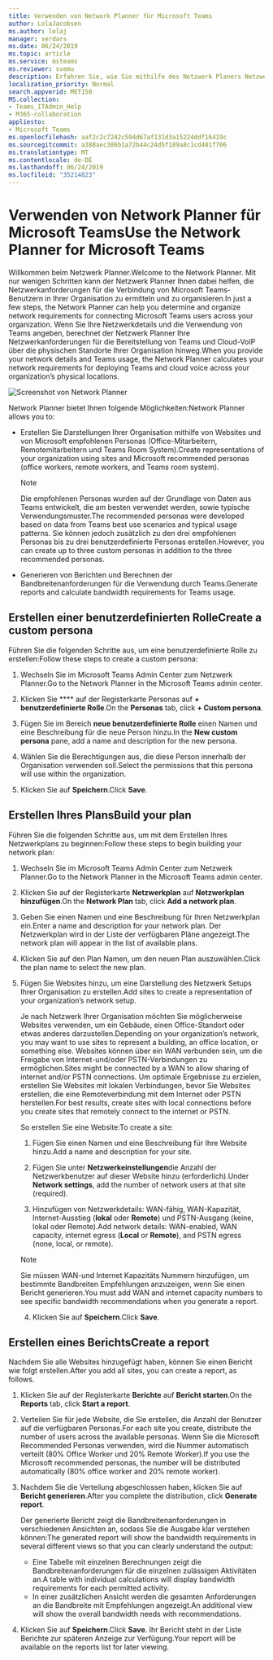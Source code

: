 ```yaml
---
title: Verwenden von Network Planner für Microsoft Teams
author: LolaJacobsen
ms.author: lolaj
manager: serdars
ms.date: 06/24/2019
ms.topic: article
ms.service: msteams
ms.reviewer: svemu
description: Erfahren Sie, wie Sie mithilfe des Netzwerk Planers Netzwerkanforderungen für Microsoft Teams ermitteln.
localization_priority: Normal
search.appverid: MET150
MS.collection:
- Teams_ITAdmin_Help
- M365-collaboration
appliesto:
- Microsoft Teams
ms.openlocfilehash: aaf2c2c7242c594d67af131d3a15224ddf16419c
ms.sourcegitcommit: a388aec386b1a72b44c24d5f189a8c1cd401f706
ms.translationtype: MT
ms.contentlocale: de-DE
ms.lasthandoff: 06/24/2019
ms.locfileid: "35214823"
---
```

# <a name="use-the-network-planner-for-microsoft-teams"></a><span data-ttu-id="c23f2-103">Verwenden von Network Planner für Microsoft Teams</span><span class="sxs-lookup"><span data-stu-id="c23f2-103">Use the Network Planner for Microsoft Teams</span></span>

<span data-ttu-id="c23f2-104">Willkommen beim Netzwerk Planner.</span><span class="sxs-lookup"><span data-stu-id="c23f2-104">Welcome to the Network Planner.</span></span> <span data-ttu-id="c23f2-105">Mit nur wenigen Schritten kann der Netzwerk Planner Ihnen dabei helfen, die Netzwerkanforderungen für die Verbindung von Microsoft Teams-Benutzern in Ihrer Organisation zu ermitteln und zu organisieren.</span><span class="sxs-lookup"><span data-stu-id="c23f2-105">In just a few steps, the Network Planner can help you determine and organize network requirements for connecting Microsoft Teams users across your organization.</span></span> <span data-ttu-id="c23f2-106">Wenn Sie Ihre Netzwerkdetails und die Verwendung von Teams angeben, berechnet der Netzwerk Planner Ihre Netzwerkanforderungen für die Bereitstellung von Teams und Cloud-VoIP über die physischen Standorte Ihrer Organisation hinweg.</span><span class="sxs-lookup"><span data-stu-id="c23f2-106">When you provide your network details and Teams usage, the Network Planner calculates your network requirements for deploying Teams and cloud voice across your organization’s physical locations.</span></span>

![Screenshot von Network Planner](media/network-planner.png)

<span data-ttu-id="c23f2-108">Network Planner bietet Ihnen folgende Möglichkeiten:</span><span class="sxs-lookup"><span data-stu-id="c23f2-108">Network Planner allows you to:</span></span>

- <span data-ttu-id="c23f2-109">Erstellen Sie Darstellungen Ihrer Organisation mithilfe von Websites und von Microsoft empfohlenen Personas (Office-Mitarbeitern, Remotemitarbeitern und Teams Room System).</span><span class="sxs-lookup"><span data-stu-id="c23f2-109">Create representations of your organization using sites and Microsoft recommended personas (office workers, remote workers, and Teams room system).</span></span>

    > [!NOTE]
    > <span data-ttu-id="c23f2-110">Die empfohlenen Personas wurden auf der Grundlage von Daten aus Teams entwickelt, die am besten verwendet werden, sowie typische Verwendungsmuster.</span><span class="sxs-lookup"><span data-stu-id="c23f2-110">The recommended personas were developed based on data from Teams best use scenarios and typical usage patterns.</span></span> <span data-ttu-id="c23f2-111">Sie können jedoch zusätzlich zu den drei empfohlenen Personas bis zu drei benutzerdefinierte Personas erstellen.</span><span class="sxs-lookup"><span data-stu-id="c23f2-111">However, you can create up to three custom personas in addition to the three recommended personas.</span></span>

- <span data-ttu-id="c23f2-112">Generieren von Berichten und Berechnen der Bandbreitenanforderungen für die Verwendung durch Teams.</span><span class="sxs-lookup"><span data-stu-id="c23f2-112">Generate reports and calculate bandwidth requirements for Teams usage.</span></span>

## <a name="create-a-custom-persona"></a><span data-ttu-id="c23f2-113">Erstellen einer benutzerdefinierten Rolle</span><span class="sxs-lookup"><span data-stu-id="c23f2-113">Create a custom persona</span></span>

<span data-ttu-id="c23f2-114">Führen Sie die folgenden Schritte aus, um eine benutzerdefinierte Rolle zu erstellen:</span><span class="sxs-lookup"><span data-stu-id="c23f2-114">Follow these steps to create a custom persona:</span></span>

1. <span data-ttu-id="c23f2-115">Wechseln Sie im Microsoft Teams Admin Center zum Netzwerk Planner.</span><span class="sxs-lookup"><span data-stu-id="c23f2-115">Go to the Network Planner in the Microsoft Teams admin center.</span></span>

2. <span data-ttu-id="c23f2-116">Klicken Sie \*\*\*\* auf der Registerkarte Personas auf **+ benutzerdefinierte Rolle**.</span><span class="sxs-lookup"><span data-stu-id="c23f2-116">On the **Personas** tab, click **+ Custom persona**.</span></span> 

3. <span data-ttu-id="c23f2-117">Fügen Sie im Bereich **neue benutzerdefinierte Rolle** einen Namen und eine Beschreibung für die neue Person hinzu.</span><span class="sxs-lookup"><span data-stu-id="c23f2-117">In the **New custom persona** pane, add a name and description for the new persona.</span></span>

4. <span data-ttu-id="c23f2-118">Wählen Sie die Berechtigungen aus, die diese Person innerhalb der Organisation verwenden soll.</span><span class="sxs-lookup"><span data-stu-id="c23f2-118">Select the permissions that this persona will use within the organization.</span></span>

5. <span data-ttu-id="c23f2-119">Klicken Sie auf **Speichern**.</span><span class="sxs-lookup"><span data-stu-id="c23f2-119">Click **Save**.</span></span>

## <a name="build-your-plan"></a><span data-ttu-id="c23f2-120">Erstellen Ihres Plans</span><span class="sxs-lookup"><span data-stu-id="c23f2-120">Build your plan</span></span>

<span data-ttu-id="c23f2-121">Führen Sie die folgenden Schritte aus, um mit dem Erstellen Ihres Netzwerkplans zu beginnen:</span><span class="sxs-lookup"><span data-stu-id="c23f2-121">Follow these steps to begin building your network plan:</span></span>

1. <span data-ttu-id="c23f2-122">Wechseln Sie im Microsoft Teams Admin Center zum Netzwerk Planner.</span><span class="sxs-lookup"><span data-stu-id="c23f2-122">Go to the Network Planner in the Microsoft Teams admin center.</span></span>

2. <span data-ttu-id="c23f2-123">Klicken Sie auf der Registerkarte **Netzwerkplan** auf **Netzwerkplan hinzufügen**.</span><span class="sxs-lookup"><span data-stu-id="c23f2-123">On the **Network Plan** tab, click **Add a network plan**.</span></span>

3. <span data-ttu-id="c23f2-124">Geben Sie einen Namen und eine Beschreibung für Ihren Netzwerkplan ein.</span><span class="sxs-lookup"><span data-stu-id="c23f2-124">Enter a name and description for your network plan.</span></span> <span data-ttu-id="c23f2-125">Der Netzwerkplan wird in der Liste der verfügbaren Pläne angezeigt.</span><span class="sxs-lookup"><span data-stu-id="c23f2-125">The network plan will appear in the list of available plans.</span></span>

4. <span data-ttu-id="c23f2-126">Klicken Sie auf den Plan Namen, um den neuen Plan auszuwählen.</span><span class="sxs-lookup"><span data-stu-id="c23f2-126">Click the plan name to select the new plan.</span></span>

5. <span data-ttu-id="c23f2-127">Fügen Sie Websites hinzu, um eine Darstellung des Netzwerk Setups Ihrer Organisation zu erstellen.</span><span class="sxs-lookup"><span data-stu-id="c23f2-127">Add sites to create a representation of your organization’s network setup.</span></span>

    <span data-ttu-id="c23f2-128">Je nach Netzwerk Ihrer Organisation möchten Sie möglicherweise Websites verwenden, um ein Gebäude, einen Office-Standort oder etwas anderes darzustellen.</span><span class="sxs-lookup"><span data-stu-id="c23f2-128">Depending on your organization’s network, you may want to use sites to represent a building, an office location, or something else.</span></span> <span data-ttu-id="c23f2-129">Websites können über ein WAN verbunden sein, um die Freigabe von Internet-und/oder PSTN-Verbindungen zu ermöglichen.</span><span class="sxs-lookup"><span data-stu-id="c23f2-129">Sites might be connected by a WAN to allow sharing of internet and/or PSTN connections.</span></span> <span data-ttu-id="c23f2-130">Um optimale Ergebnisse zu erzielen, erstellen Sie Websites mit lokalen Verbindungen, bevor Sie Websites erstellen, die eine Remoteverbindung mit dem Internet oder PSTN herstellen.</span><span class="sxs-lookup"><span data-stu-id="c23f2-130">For best results, create sites with local connections before you create sites that remotely connect to the internet or PSTN.</span></span>

    <span data-ttu-id="c23f2-131">So erstellen Sie eine Website:</span><span class="sxs-lookup"><span data-stu-id="c23f2-131">To create a site:</span></span>

    1. <span data-ttu-id="c23f2-132">Fügen Sie einen Namen und eine Beschreibung für Ihre Website hinzu.</span><span class="sxs-lookup"><span data-stu-id="c23f2-132">Add a name and description for your site.</span></span>

    2. <span data-ttu-id="c23f2-133">Fügen Sie unter **Netzwerkeinstellungen**die Anzahl der Netzwerkbenutzer auf dieser Website hinzu (erforderlich).</span><span class="sxs-lookup"><span data-stu-id="c23f2-133">Under **Network settings**, add the number of network users at that site (required).</span></span>

    3. <span data-ttu-id="c23f2-134">Hinzufügen von Netzwerkdetails: WAN-fähig, WAN-Kapazität, Internet-Ausstieg (**lokal** oder **Remote**) und PSTN-Ausgang (keine, lokal oder Remote).</span><span class="sxs-lookup"><span data-stu-id="c23f2-134">Add network details: WAN-enabled, WAN capacity, internet egress (**Local** or **Remote**), and PSTN egress (none, local, or remote).</span></span>

      > [!NOTE]
      > <span data-ttu-id="c23f2-135">Sie müssen WAN-und Internet Kapazitäts Nummern hinzufügen, um bestimmte Bandbreiten Empfehlungen anzuzeigen, wenn Sie einen Bericht generieren.</span><span class="sxs-lookup"><span data-stu-id="c23f2-135">You must add WAN and internet capacity numbers to see specific bandwidth recommendations when you generate a report.</span></span>

    4. <span data-ttu-id="c23f2-136">Klicken Sie auf **Speichern**.</span><span class="sxs-lookup"><span data-stu-id="c23f2-136">Click **Save**.</span></span>

## <a name="create-a-report"></a><span data-ttu-id="c23f2-137">Erstellen eines Berichts</span><span class="sxs-lookup"><span data-stu-id="c23f2-137">Create a report</span></span>

<span data-ttu-id="c23f2-138">Nachdem Sie alle Websites hinzugefügt haben, können Sie einen Bericht wie folgt erstellen.</span><span class="sxs-lookup"><span data-stu-id="c23f2-138">After you add all sites, you can create a report, as follows.</span></span>

1. <span data-ttu-id="c23f2-139">Klicken Sie auf der Registerkarte **Berichte** auf **Bericht starten**.</span><span class="sxs-lookup"><span data-stu-id="c23f2-139">On the **Reports** tab, click **Start a report**.</span></span>

2. <span data-ttu-id="c23f2-140">Verteilen Sie für jede Website, die Sie erstellen, die Anzahl der Benutzer auf die verfügbaren Personas.</span><span class="sxs-lookup"><span data-stu-id="c23f2-140">For each site you create, distribute the number of users across the available personas.</span></span> <span data-ttu-id="c23f2-141">Wenn Sie die Microsoft Recommended Personas verwenden, wird die Nummer automatisch verteilt (80% Office Worker und 20% Remote Worker).</span><span class="sxs-lookup"><span data-stu-id="c23f2-141">If you use the Microsoft recommended personas, the number will be distributed automatically (80% office worker and 20% remote worker).</span></span>

3. <span data-ttu-id="c23f2-142">Nachdem Sie die Verteilung abgeschlossen haben, klicken Sie auf **Bericht generieren**.</span><span class="sxs-lookup"><span data-stu-id="c23f2-142">After you complete the distribution, click **Generate report**.</span></span>

    <span data-ttu-id="c23f2-143">Der generierte Bericht zeigt die Bandbreitenanforderungen in verschiedenen Ansichten an, sodass Sie die Ausgabe klar verstehen können:</span><span class="sxs-lookup"><span data-stu-id="c23f2-143">The generated report will show the bandwidth requirements in several different views so that you can clearly understand the output:</span></span>
    - <span data-ttu-id="c23f2-144">Eine Tabelle mit einzelnen Berechnungen zeigt die Bandbreitenanforderungen für die einzelnen zulässigen Aktivitäten an.</span><span class="sxs-lookup"><span data-stu-id="c23f2-144">A table with individual calculations will display bandwidth requirements for each permitted activity.</span></span>
    - <span data-ttu-id="c23f2-145">In einer zusätzlichen Ansicht werden die gesamten Anforderungen an die Bandbreite mit Empfehlungen angezeigt.</span><span class="sxs-lookup"><span data-stu-id="c23f2-145">An additional view will show the overall bandwidth needs with recommendations.</span></span>

4. <span data-ttu-id="c23f2-146">Klicken Sie auf **Speichern**.</span><span class="sxs-lookup"><span data-stu-id="c23f2-146">Click **Save**.</span></span> <span data-ttu-id="c23f2-147">Ihr Bericht steht in der Liste Berichte zur späteren Anzeige zur Verfügung.</span><span class="sxs-lookup"><span data-stu-id="c23f2-147">Your report will be available on the reports list for later viewing.</span></span>
